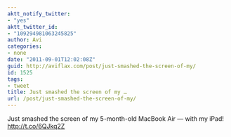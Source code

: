 ```yaml
---
aktt_notify_twitter:
- "yes"
aktt_twitter_id:
- "109294981063245825"
author: Avi
categories:
- none
date: "2011-09-01T12:02:08Z"
guid: http://aviflax.com/post/just-smashed-the-screen-of-my/
id: 1525
tags:
- tweet
title: Just smashed the screen of my …
url: /post/just-smashed-the-screen-of-my/
---
```

Just smashed the screen of my 5-month-old MacBook Air — with my iPad! <a href="http://t.co/6QJkq2Z" rel="nofollow">http://t.co/6QJkq2Z</a>